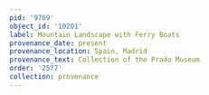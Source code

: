```yaml
---
pid: '9769'
object_id: '10201'
label: Mountain Landscape with Ferry Boats
provenance_date: present
provenance_location: Spain, Madrid
provenance_text: Collection of the Prado Museum
order: '2577'
collection: provenance
---
```

